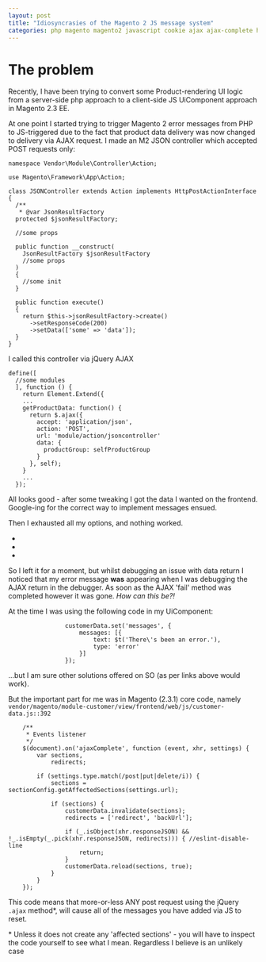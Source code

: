 ```yaml
---
layout: post
title: "Idiosyncrasies of the Magento 2 JS message system"
categories: php magento magento2 javascript cookie ajax ajax-complete http
---
```

# The problem

Recently, I have been trying to convert some Product-rendering UI logic from a server-side php approach to a client-side JS UiComponent approach in Magento 2.3 EE.

At one point I started trying to trigger Magento 2 error messages from PHP to JS-triggered due to the fact that product data delivery was now changed to delivery via AJAX request. I made an M2 JSON controller which accepted POST requests only:

```
namespace Vendor\Module\Controller\Action;

use Magento\Framework\App\Action;

class JSONController extends Action implements HttpPostActionInterface
{
  /**
   * @var JsonResultFactory
  protected $jsonResultFactory;

  //some props

  public function __construct(
    JsonResultFactory $jsonResultFactory
    //some props
  )
  {
    //some init
  }

  public function execute()
  {
    return $this->jsonResultFactory->create()
      ->setResponseCode(200)
      ->setData(['some' => 'data']);
  }
}
```

I called this controller via jQuery AJAX
```
define([
  //some modules
  ], function () {
    return Element.Extend({
    ...
    getProductData: function() {
      return $.ajax({
        accept: 'application/json',
        action: 'POST',
        url: 'module/action/jsoncontroller'
        data: {
          productGroup: selfProductGroup
        }
      }, self);
    }
    ...
  });
```

All looks good - after some tweaking I got the data I wanted on the frontend. Google-ing for the correct way to implement messages ensued.

Then I exhausted all my options, and nothing worked.
 - []()
 - []()
 - []()

So I left it for a moment, but whilst debugging an issue with data return I noticed that my error message **was** appearing when I was debugging the AJAX return in the debugger. As soon as the AJAX 'fail' method was completed however it was gone. *How can this be?!*

At the time I was using the following code in my UiComponent:
```
                customerData.set('messages', {
                    messages: [{
                        text: $t('There\'s been an error.'),
                        type: 'error'
                    }]
                });
```
...but I am sure other solutions offered on SO (as per links above would work).

But the important part for me was in Magento (2.3.1) core code, namely `vendor/magento/module-customer/view/frontend/web/js/customer-data.js::392`
```
    /**
     * Events listener
     */
    $(document).on('ajaxComplete', function (event, xhr, settings) {
        var sections,
            redirects;

        if (settings.type.match(/post|put|delete/i)) {
            sections = sectionConfig.getAffectedSections(settings.url);

            if (sections) {
                customerData.invalidate(sections);
                redirects = ['redirect', 'backUrl'];

                if (_.isObject(xhr.responseJSON) && !_.isEmpty(_.pick(xhr.responseJSON, redirects))) { //eslint-disable-line
                    return;
                }
                customerData.reload(sections, true);
            }
        }
    });
```

This code means that more-or-less ANY post request using the jQuery `.ajax` method\*, will cause all of the messages you have added via JS to reset.

\* Unless it does not create any 'affected sections' - you will have to inspect the code yourself to see what I mean. Regardless I believe is an unlikely case
